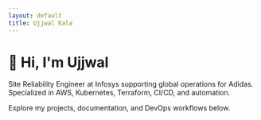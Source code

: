 ```yaml
---
layout: default
title: Ujjwal Kala
---
```


# 👋 Hi, I'm Ujjwal

Site Reliability Engineer at Infosys supporting global operations for Adidas.  
Specialized in AWS, Kubernetes, Terraform, CI/CD, and automation.

Explore my projects, documentation, and DevOps workflows below.
